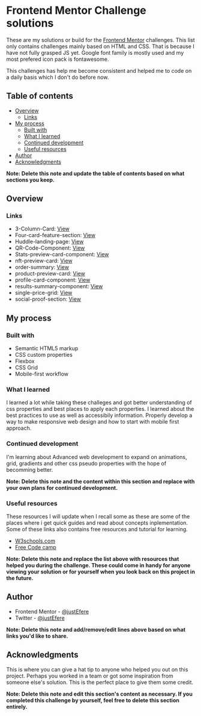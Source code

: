 # Frontend Mentor Challenge solutions

These are my solutions or build for the [Frontend Mentor](https://www.frontendmentor.io) challenges. This list only contains challenges mainly based on HTML and CSS. That is because I have not fully grasped JS yet.
Google font family is mostly used and my most prefered icon pack is fontawesome.

This challenges has help me become consistent and helped me to code on a daily basis which I don't do before now.

## Table of contents

- [Overview](#overview)
  - [Links](#links)
- [My process](#my-process)
  - [Built with](#built-with)
  - [What I learned](#what-i-learned)
  - [Continued development](#continued-development)
  - [Useful resources](#useful-resources)
- [Author](#author)
- [Acknowledgments](#acknowledgments)

**Note: Delete this note and update the table of contents based on what sections you keep.**

## Overview

### Links

- 3-Column-Card: [View](https://justefere.github.io/frontend-mentor/3-column-card/)
- Four-card-feature-section: [View](https://justefere.github.io/frontend-mentor/Four-card-feature-section)
- Huddle-landing-page: [View](https://justefere.github.io/frontend-mentor/Huddle-landing-page/)
- QR-Code-Component: [View](https://justefere.github.io/frontend-mentor/QR-Code-Component/)
- Stats-preview-card-component: [View](https://justefere.github.io/frontend-mentor/Stats-preview-card-component/)
- nft-preview-card: [View](httpshttps://justefere.github.io/frontend-mentor/nft-preview-card/)
- order-summary: [View](https://justefere.github.io/frontend-mentor/order-summary/)
- product-preview-card: [View](https://justefere.github.io/frontend-mentor/product-preview-card/)
- profile-card-component: [View](https://justefere.github.io/frontend-mentor/profile-card-component/)
- results-summary-component: [View](https://justefere.github.io/frontend-mentor/results-summary-component)
- single-price-grid: [View](https://justefere.github.io/frontend-mentor/single-price-grid/)
- social-proof-section: [View](https://justefere.github.io/frontend-mentor/social-proof-section)



## My process

### Built with

- Semantic HTML5 markup
- CSS custom properties
- Flexbox
- CSS Grid
- Mobile-first workflow



### What I learned

I learned a lot while taking these challeges and got better understanding of css properties and best places to apply each properties. I learned about the best practices to use as well as accessibily information. Properly develop a way to make responsive web design and how to start with mobile first approach.



### Continued development

I'm learning about Advanced web development to expand on animations, grid, gradients and other css pseudo properties with the hope of becomming better.

**Note: Delete this note and the content within this section and replace with your own plans for continued development.**

### Useful resources
These resources I will update when I recall some as these are some of the places where i get quick guides and read about concepts inplementation. Some of these links also contains free resources and tutorial for learning.

- [W3schools.com](https://www.w3schools.com)
- [Free Code camp](https://www.freecodecamp.org) 

**Note: Delete this note and replace the list above with resources that helped you during the challenge. These could come in handy for anyone viewing your solution or for yourself when you look back on this project in the future.**

## Author

- Frontend Mentor - [@justEfere](https://www.frontendmentor.io/profile/justEfere)
- Twitter - [@justEfere](https://www.twitter.com/justEfere)

**Note: Delete this note and add/remove/edit lines above based on what links you'd like to share.**

## Acknowledgments

This is where you can give a hat tip to anyone who helped you out on this project. Perhaps you worked in a team or got some inspiration from someone else's solution. This is the perfect place to give them some credit.

**Note: Delete this note and edit this section's content as necessary. If you completed this challenge by yourself, feel free to delete this section entirely.**

